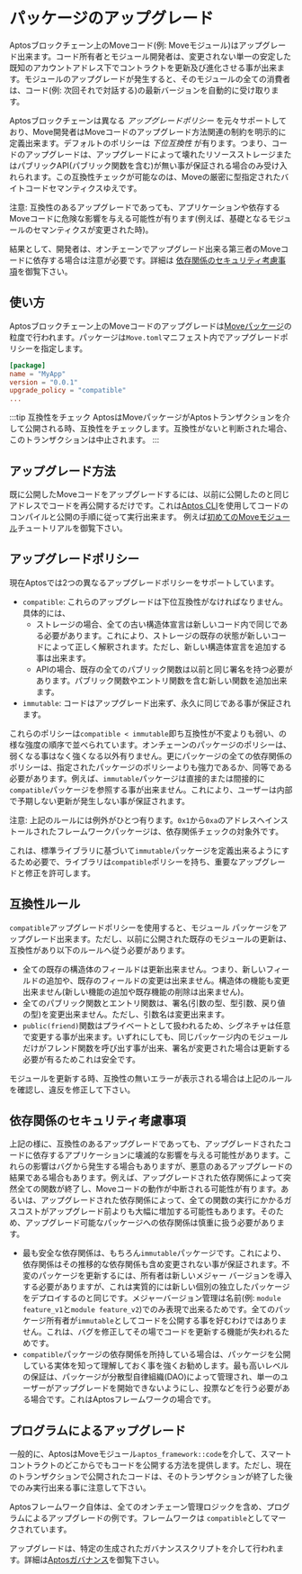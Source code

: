 # パッケージのアップグレード

Aptosブロックチェーン上のMoveコード(例: Moveモジュール)はアップグレード出来ます。コード所有者とモジュール開発者は、変更されない単一の安定した既知のアカウントアドレス下でコントラクトを更新及び進化させる事が出来ます。モジュールのアップグレードが発生すると、そのモジュールの全ての消費者は、コード(例: 次回それで対話する)の最新バージョンを自動的に受け取ります。

Aptosブロックチェーンは異なる _アップグレードポリシー_ を元々サポートしており、Move開発者はMoveコードのアップグレード方法関連の制約を明示的に定義出来ます。デフォルトのポリシーは _下位互換性_ が有ります。つまり、コードのアップグレードは、アップグレードによって壊れたリソースストレージまたはパブリックAPI(パブリック関数を含む)が無い事が保証される場合のみ受け入れられます。この互換性チェックが可能なのは、Moveの厳密に型指定されたバイトコードセマンティクスゆえです。

注意: 互換性のあるアップグレードであっても、アプリケーションや依存するMoveコードに危険な影響を与える可能性が有ります(例えば、基礎となるモジュールのセマンティクスが変更された時)。

結果として、開発者は、オンチェーンでアップグレード出来る第三者のMoveコードに依存する場合は注意が必要です。詳細は
[依存関係のセキュリティ考慮事項](#security-considerations-for-dependencies)を御覧下さい。

## 使い方

Aptosブロックチェーン上のMoveコードのアップグレードは[Moveパッケージ](./packages.md)の粒度で行われます。パッケージは`Move.toml`マニフェスト内でアップグレードポリシーを指定します。

```toml
[package]
name = "MyApp"
version = "0.0.1"
upgrade_policy = "compatible"
...
```

:::tip 互換性をチェック
AptosはMoveパッケージがAptosトランザクションを介して公開される時、互換性をチェックします。互換性がないと判断された場合、このトランザクションは中止されます。
:::

## アップグレード方法

既に公開したMoveコードをアップグレードするには、以前に公開したのと同じアドレスでコードを再公開するだけです。これは[Aptos CLI](../../tools/aptos-cli/use-cli/use-aptos-cli.md)を使用してコードのコンパイルと公開の手順に従って実行出来ます。
例えば[初めてのMoveモジュール](../../tutorials/first-move-module.md)チュートリアルを御覧下さい。

## アップグレードポリシー

現在Aptosでは2つの異なるアップグレードポリシーをサポートしています。

- `compatible`: これらのアップグレードは下位互換性がなければなりません。具体的には、
  - ストレージの場合、全ての古い構造体宣言は新しいコード内で同じである必要があります。これにより、ストレージの既存の状態が新しいコードによって正しく解釈されます。ただし、新しい構造体宣言を追加する事は出来ます。
  - APIの場合、既存の全てのパブリック関数は以前と同じ署名を持つ必要があります。パブリック関数やエントリ関数を含む新しい関数を追加出来ます。
- `immutable`: コードはアップグレード出来ず、永久に同じである事が保証されます。

これらのポリシーは`compatible < immutable`即ち互換性が不変よりも弱い、の様な強度の順序で並べられています。オンチェーンのパッケージのポリシーは、弱くなる事はなく強くなる以外有りません。更にパッケージの全ての依存関係のポリシーは、指定されたパッケージのポリシーよりも強力であるか、同等である必要があります。例えば、`immutable`パッケージは直接的または間接的に`compatible`パッケージを参照する事が出来ません。これにより、ユーザーは内部で予期しない更新が発生しない事が保証されます。

注意: 上記のルールには例外がひとつ有ります。`0x1`から`0xa`のアドレスへインストールされたフレームワークパッケージは、依存関係チェックの対象外です。

これは、標準ライブラリに基づいて`immutable`パッケージを定義出来るようにするため必要で、ライブラリは`compatible`ポリシーを持ち、重要なアップグレードと修正を許可します。

## 互換性ルール

`compatible`アップグレードポリシーを使用すると、モジュール パッケージをアップグレード出来ます。ただし、以前に公開された既存のモジュールの更新は、互換性があり以下のルールへ従う必要があります。

- 全ての既存の構造体のフィールドは更新出来ません。つまり、新しいフィールドの追加や、既存のフィールドの変更は出来ません。構造体の機能も変更出来ません(新しい機能の追加や既存機能の削除は出来ません)。
- 全てのパブリック関数とエントリ関数は、署名(引数の型、型引数、戻り値の型)を変更出来ません。ただし、引数名は変更出来ます。
- `public(friend)`関数はプライベートとして扱われるため、シグネチャは任意で変更する事が出来ます。いずれにしても、同じパッケージ内のモジュールだけがフレンド関数を呼び出す事が出来、署名が変更された場合は更新する必要が有るためこれは安全です。

モジュールを更新する時、互換性の無いエラーが表示される場合は上記のルールを確認し、違反を修正して下さい。

## 依存関係のセキュリティ考慮事項

上記の様に、互換性のあるアップグレードであっても、アップグレードされたコードに依存するアプリケーションに壊滅的な影響を与える可能性があります。これらの影響はバグから発生する場合もありますが、悪意のあるアップグレードの結果である場合もあります。例えば、アップグレードされた依存関係によって突然全ての関数が終了し、Moveコードの動作が中断される可能性が有ります。あるいは、アップグレードされた依存関係によって、全ての関数の実行にかかるガスコストがアップグレード前よりも大幅に増加する可能性もあります。そのため、アップグレード可能なパッケージへの依存関係は慎重に扱う必要があります。

- 最も安全な依存関係は、もちろん`immutable`パッケージです。これにより、依存関係はその推移的な依存関係も含め変更されない事が保証されます。不変のパッケージを更新するには、所有者は新しいメジャー バージョンを導入する必要がありますが、これは実質的には新しい個別の独立したパッケージをデプロイするのと同じです。メジャーバージョン管理は名前(例: `module feature_v1`と`module feature_v2`)でのみ表現で出来るためです。全てのパッケージ所有者が`immutable`としてコードを公開する事を好むわけではありません。これは、バグを修正してその場でコードを更新する機能が失われるためです。
- `compatible`パッケージの依存関係を所持している場合は、パッケージを公開している実体を知って理解しておく事を強くお勧めします。最も高いレベルの保証は、パッケージが分散型自律組織(DAO)によって管理され、単一のユーザーがアップグレードを開始できないようにし、投票などを行う必要がある場合です。これはAptosフレームワークの場合です。

## プログラムによるアップグレード

一般的に、AptosはMoveモジュール`aptos_framework::code`を介して、スマート コントラクトのどこからでもコードを公開する方法を提供します。ただし、現在のトランザクションで公開されたコードは、そのトランザクションが終了した後でのみ実行出来る事に注意して下さい。

Aptosフレームワーク自体は、全てのオンチェーン管理ロジックを含め、プログラムによるアップグレードの例です。フレームワークは `compatible`としてマークされています。

アップグレードは、特定の生成されたガバナンススクリプトを介して行われます。詳細は[Aptosガバナンス](../../concepts/governance.md)を御覧下さい。

